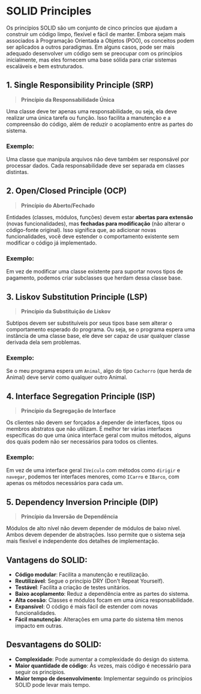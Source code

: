 # SOLID Principles

Os princípios SOLID são um conjunto de cinco princíos que ajudam a construir um código limpo, flexível e fácil de manter. Embora sejam mais associados à Programação Orientada a Objetos (POO), os conceitos podem ser aplicados a outros paradigmas. Em alguns casos, pode ser mais adequado desenvolver um código sem se preocupar com os princípios inicialmente, mas eles fornecem uma base sólida para criar sistemas escaláveis e bem estruturados.

## 1. Single Responsibility Principle (SRP)
> **Princípio da Responsabilidade Única**

Uma classe deve ter apenas uma responsabilidade, ou seja, ela deve realizar uma única tarefa ou função. Isso facilita a manutenção e a compreensão do código, além de reduzir o acoplamento entre as partes do sistema.

### Exemplo:
Uma classe que manipula arquivos não deve também ser responsável por processar dados. Cada responsabilidade deve ser separada em classes distintas.

## 2. Open/Closed Principle (OCP)
> **Princípio do Aberto/Fechado**

Entidades (classes, módulos, funções) devem estar **abertas para extensão** (novas funcionalidades), mas **fechadas para modificação** (não alterar o código-fonte original). Isso significa que, ao adicionar novas funcionalidades, você deve estender o comportamento existente sem modificar o código já implementado.

### Exemplo:
Em vez de modificar uma classe existente para suportar novos tipos de pagamento, podemos criar subclasses que herdam dessa classe base.

## 3. Liskov Substitution Principle (LSP)
> **Princípio da Substituição de Liskov**

Subtipos devem ser substituíveis por seus tipos base sem alterar o comportamento esperado do programa. Ou seja, se o programa espera uma instância de uma classe base, ele deve ser capaz de usar qualquer classe derivada dela sem problemas.

### Exemplo:
Se o meu programa espera um `Animal`, algo do tipo `Cachorro` (que herda de Animal) deve servir como qualquer outro Animal.


## 4. Interface Segregation Principle (ISP)
> **Princípio da Segregação de Interface**

Os clientes não devem ser forçados a depender de interfaces, tipos ou membros abstratos que não utilizam. É melhor ter várias interfaces específicas do que uma única interface geral com muitos métodos, alguns dos quais podem não ser necessários para todos os clientes.

### Exemplo:
Em vez de uma interface geral `IVeículo` com métodos como `dirigir` e `navegar`, podemos ter interfaces menores, como `ICarro` e `IBarco`, com apenas os métodos necessários para cada um.

## 5. Dependency Inversion Principle (DIP)
> **Princípio da Inversão de Dependência**

Módulos de alto nível não devem depender de módulos de baixo nível. Ambos devem depender de abstrações. Isso permite que o sistema seja mais flexível e independente dos detalhes de implementação.

## Vantagens do SOLID:
- **Código modular**: Facilita a manutenção e reutilização.
- **Reutilizável**: Segue o princípio DRY (Don't Repeat Yourself).
- **Testável**: Facilita a criação de testes unitários.
- **Baixo acoplamento**: Reduz a dependência entre as partes do sistema.
- **Alta coesão**: Classes e módulos focam em uma única responsabilidade.
- **Expansível**: O código é mais fácil de estender com novas funcionalidades.
- **Fácil manutenção**: Alterações em uma parte do sistema têm menos impacto em outras.

## Desvantagens do SOLID:
- **Complexidade**: Pode aumentar a complexidade do design do sistema.
- **Maior quantidade de código**: Às vezes, mais código é necessário para seguir os princípios.
- **Maior tempo de desenvolvimento**: Implementar seguindo os princípios SOLID pode levar mais tempo.
